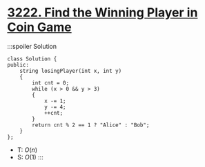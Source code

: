 # [3222\. Find the Winning Player in Coin Game](https://leetcode.com/problems/find-the-winning-player-in-coin-game/)

:::spoiler Solution
```cpp=
class Solution {
public:
    string losingPlayer(int x, int y)
    {
        int cnt = 0;
        while (x > 0 && y > 3)
        {
            x -= 1;
            y -= 4;
            ++cnt;
        }
        return cnt % 2 == 1 ? "Alice" : "Bob";
    }
};
```
- T: $O(n)$
- S: $O(1)$
:::

